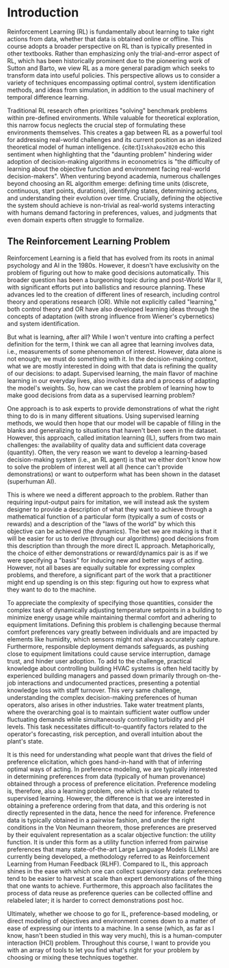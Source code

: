# Introduction 

Reinforcement Learning (RL) is fundamentally about learning to take right actions from data, whether that data is obtained online or offline. This course adopts a broader perspective on RL than is typically presented in other textbooks. Rather than emphasizing only the trial-and-error aspect of RL, which has been historically prominent due to the pioneering work of Sutton and Barto, we view RL as a more general paradigm which seeks to transform data into useful policies. This perspective allows us to consider a variety of techniques encompassing optimal control, system identification methods, and ideas from simulation, in addition to the usual machinery of temporal difference learning.

Traditional RL research often prioritizes "solving" benchmark problems within pre-defined environments. While valuable for theoretical exploration, this narrow focus neglects the crucial step of formulating these environments themselves. This creates a gap between RL as a powerful tool for addressing real-world challenges and its current position as an idealized theoretical model of human intelligence. {cite:t}`Iskhakov2020` echo this sentiment when highlighting that the "daunting problem" hindering wider adoption of decision-making algorithms in econometrics is "the difficulty of learning about the objective function and environment facing real-world decision-makers". When venturing beyond academia, numerous challenges beyond choosing an RL algorithm emerge: defining time units (discrete, continuous, start points, durations), identifying states, determining actions, and understanding their evolution over time. Crucially, defining the objective the system should achieve is non-trivial as real-world systems interacting with humans demand factoring in preferences, values, and judgments that even domain experts often struggle to formalize. 

## The Reinforcement Learning Problem 

Reinforcement Learning is a field that has evolved from its roots in animal psychology and AI in the 1980s. However, it doesn't have exclusivity on the problem of figuring out how to make good decisions automatically. This broader question has been a burgeoning topic during and post-World War II, with significant efforts put into ballistics and resource planning. These advances led to the creation of different lines of research, including control theory and operations research (OR). While not explicitly called "learning," both control theory and OR have also developed learning ideas through the concepts of adaptation (with strong influence from Wiener's cybernetics) and system identification.

But what is learning, after all? While I won't venture into crafting a perfect definition for the term, I think we can all agree that learning involves data, i.e., measurements of some phenomenon of interest. However, data alone is not enough; we must do something with it. In the decision-making context, what we are mostly interested in doing with that data is refining the quality of our decisions: to adapt. Supervised learning, the main flavor of machine learning in our everyday lives, also involves data and a process of adapting the model's weights. So, how can we cast the problem of learning how to make good decisions from data as a supervised learning problem?

One approach is to ask experts to provide demonstrations of what the right thing to do is in many different situations. Using supervised learning methods, we would then hope that our model will be capable of filling in the blanks and generalizing to situations that haven't been seen in the dataset. However, this approach, called imitation learning (IL), suffers from two main challenges: the availability of quality data and sufficient data coverage (quantity). Often, the very reason we want to develop a learning-based decision-making system (i.e., an RL agent) is that we either don't know how to solve the problem of interest well at all (hence can't provide demonstrations) or want to outperform what has been shown in the dataset (superhuman AI).

This is where we need a different approach to the problem. Rather than requiring input-output pairs for imitation, we will instead ask the system designer to provide a description of what they want to achieve through a mathematical function of a particular form (typically a sum of costs or rewards) and a description of the "laws of the world" by which this objective can be achieved (the dynamics). The bet we are making is that it will be easier for us to derive (through our algorithms) good decisions from this description than through the more direct IL approach. Metaphorically, the choice of either demonstrations or reward/dynamics pair is as if we were specifying a "basis" for inducing new and better ways of acting. However, not all bases are equally suitable for expressing complex problems, and therefore, a significant part of the work that a practitioner might end up spending is on this step: figuring out how to express what they want to do to the machine.

To appreciate the complexity of specifying those quantities, consider the complex task of dynamically adjusting temperature setpoints in a building to minimize energy usage while maintaining thermal comfort and adhering to equipment limitations. Defining this problem is challenging because thermal comfort preferences vary greatly between individuals and are impacted by elements like humidity, which sensors might not always accurately capture. Furthermore, responsible deployment demands safeguards, as pushing close to equipment limitations could cause service interruption, damage trust, and hinder user adoption. To add to the challenge, practical knowledge about controlling building HVAC systems is often held tacitly by experienced building managers and passed down primarily through on-the-job interactions and undocumented practices, presenting a potential knowledge loss with staff turnover. This very same challenge, understanding the complex decision-making preferences of human operators, also arises in other industries. Take water treatment plants, where the overarching goal is to maintain sufficient water outflow under fluctuating demands while simultaneously controlling turbidity and pH levels. This task necessitates difficult-to-quantify factors related to the operator's forecasting, risk perception, and overall intuition about the plant's state.

It is this need for understanding what people want that drives the field of preference elicitation, which goes hand-in-hand with that of inferring optimal ways of acting. In preference modeling, we are typically interested in determining preferences from data (typically of human provenance) obtained through a process of preference elicitation. Preference modeling is, therefore, also a learning problem, one which is closely related to supervised learning. However, the difference is that we are interested in obtaining a preference ordering from that data, and this ordering is not directly represented in the data, hence the need for inference. Preference data is typically obtained in a pairwise fashion, and under the right conditions in the Von Neumann theorem, those preferences are preserved by their equivalent representation as a scalar objective function: the utility function. It is under this form as a utility function inferred from pairwise preferences that many state-of-the-art Large Language Models (LLMs) are currently being developed, a methodology referred to as Reinforcement Learning from Human Feedback (RLHF). Compared to IL, this approach shines in the ease with which one can collect supervisory data: preferences tend to be easier to harvest at scale than expert demonstrations of the thing that one wants to achieve. Furthermore, this approach also facilitates the process of data reuse as preference queries can be collected offline and relabeled later; it is harder to correct demonstrations post hoc.

Ultimately, whether we choose to go for IL, preference-based modeling, or direct modeling of objectives and environment comes down to a matter of ease of expressing our intents to a machine. In a sense (which, as far as I know, hasn't been studied in this way very much), this is a human-computer interaction (HCI) problem. Throughout this course, I want to provide you with an array of tools to let you find what's right for your problem by choosing or mixing these techniques together.


